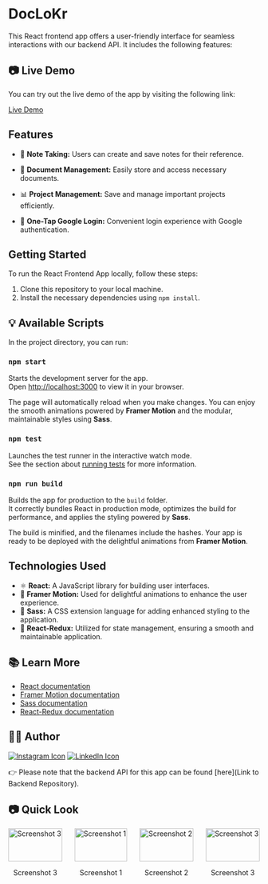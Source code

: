 # DocLoKr  

This React frontend app offers a user-friendly interface for seamless interactions with our backend API. It includes the following features:

## 📷 Live Demo

You can try out the live demo of the app by visiting the following link:

[Live Demo](https://doclockr.netlify.app/)


## Features

- 📝 **Note Taking:** Users can create and save notes for their reference.

- 📂 **Document Management:** Easily store and access necessary documents.

- 📊 **Project Management:** Save and manage important projects efficiently.

- 🔑 **One-Tap Google Login:** Convenient login experience with Google authentication.



## Getting Started

To run the React Frontend App locally, follow these steps:

1. Clone this repository to your local machine.
2. Install the necessary dependencies using `npm install`.

## 💡 Available Scripts

In the project directory, you can run:

### `npm start`

Starts the development server for the app.\
Open [http://localhost:3000](http://localhost:3000) to view it in your browser.

The page will automatically reload when you make changes. You can enjoy the smooth animations powered by **Framer Motion** and the modular, maintainable styles using **Sass**.

### `npm test`

Launches the test runner in the interactive watch mode.\
See the section about [running tests](https://facebook.github.io/create-react-app/docs/running-tests) for more information.

### `npm run build`

Builds the app for production to the `build` folder.\
It correctly bundles React in production mode, optimizes the build for performance, and applies the styling powered by **Sass**.

The build is minified, and the filenames include the hashes. Your app is ready to be deployed with the delightful animations from **Framer Motion**.

## Technologies Used

- ⚛️ **React:** A JavaScript library for building user interfaces.
- 🌟 **Framer Motion:** Used for delightful animations to enhance the user experience.
- 🎨 **Sass:** A CSS extension language for adding enhanced styling to the application.
- 🔄 **React-Redux:** Utilized for state management, ensuring a smooth and maintainable application.

## 📚 Learn More

- [React documentation](https://reactjs.org/)
- [Framer Motion documentation](https://www.framer.com/motion/)
- [Sass documentation](https://sass-lang.com/)
- [React-Redux documentation](https://react-redux.js.org/)

## 👨‍💻 Author

[![Instagram Icon](https://img.icons8.com/color/96/000000/instagram-new.png)](https://www.instagram.com/ifeelpankaj) 
 [![LinkedIn Icon](https://img.icons8.com/color/96/000000/linkedin.png)](https://www.linkedin.com/in/ifeelpankaj) 

👉 Please note that the backend API for this app can be found [here](Link to Backend Repository).

## 📷 Quick Look

<div style="display: flex; justify-content: space-between;">
  
  <div>
  <img src="https://res.cloudinary.com/attar-shop/image/upload/v1693763270/MyFolder/2_ovaiut.png" alt="Screenshot 3" width="100%">
    <p align="center">Screenshot 3</p>
  </div>
  
  <div>
    <img src="https://res.cloudinary.com/attar-shop/image/upload/v1693763279/MyFolder/5_ikux8u.png" alt="Screenshot 1" width="100%">
    <p align="center">Screenshot 1</p>
  </div>
  
  <div>
    <img src="https://res.cloudinary.com/attar-shop/image/upload/v1693763276/MyFolder/4_kb7pey.png" alt="Screenshot 2" width="100%">
    <p align="center">Screenshot 2</p>
  </div>
  
  <div>
    <img src="https://res.cloudinary.com/attar-shop/image/upload/v1693763273/MyFolder/3_rol1r1.png" alt="Screenshot 3" width="100%">
    <p align="center">Screenshot 3</p>
  </div>
  
</div>
